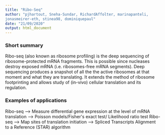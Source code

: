 ```yaml
---
title: "Ribo-Seq"
author: "pjhartout, Sneha-Sundar, RichardAffolter, marinapanteli,
jonasmeirer-eth, stinea98, dominiquepaul"
date: "21/09/2020"
output: html_document
---
```

### Short summary
Ribo-seq (also known as ribosome profiling) is the deep sequencing of ribosome-protected mRNA fragments. This is possible since nucleases destroy exposed mRNA (i.e. ribosomes-free mRNA segments). Deep sequencing produces a snapshot of all the the active ribosomes at that moment and what they are translating. It extends the method of ribosome footprinting and allows study of (in-vivo) cellular
translation and its regulation.

### Examples of applications
Ribo-seq —> Measure differential gene expression at the level of mRNA
translation —> Poisson models/Fisher's exact test/ Likelihood ratio
test
Ribo-seq —> Map sites of translation initiation —> Spliced Transcripts Alignment to a Reference (STAR) algorithm
